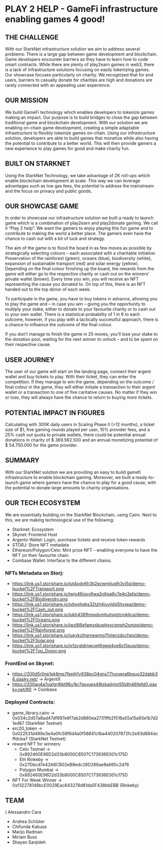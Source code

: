 # PLAY 2 HELP - GameFi infrastructure enabling games 4 good!

## THE CHALLENGE

With our StarkNet infrastructure solution we aim to address several problems:
There is a large gap between game development and blockchain. Game developers encounter barriers as they have to learn how to code smart contracts.
While there are plenty of play2earn games in web3, there is a lack of infrastructure solutions focusing on easily tokenizing games.
Our showcase focuses particularly on charity. We recognized that for end users, barriers to casually donate for charities are high and donations are rarely connected with an appealing user experience.

## OUR MISSION
We build GameFi technology which enables developers to tokenize games making an impact.
Our purpose is to build bridges to close the gap between traditional game and blockchain development. With our solution we are enabling on-chain game development, creating a simple adaptable infrastructure to flexibly tokenize games on-chain. Using our infrastructure solution, developers are able to build games that monetize while also having the potential to contribute to a better world. This will then provide gamers a new experience to play games for good and make charity fun.

## BUILT ON STARKNET
Using the StarkNet Technology, we take advantage of ZK roll-ups which enable blockchain development at scale. This way we can leverage advantages such as low gas fees, the potential to address the mainstream and the focus on privacy and public goods.

## OUR SHOWCASE GAME
In order to showcase our infrastructure solution we built a ready to launch game which is a combination of play2earn and play2donate gaming. We call it “Play 2 help”. We want the gamers to enjoy playing this fun game and to contribute to making the world a better place. The gamers even have the chance to cash out with a bit of luck and strategy.

The aim of the game is to flood the board in as few moves as possible by strategically selecting colours – each associated with a charitable initiative: Preservation of the rainforest (green), oceans (blue), biodiversity (white), expansion of sustainable transport (red) and solar energy (yellow). Depending on the final colour finishing up the board, the rewards from the game will either go to the respective charity or cash out on the winners’ private wallet (brown).
Every time you win, you will receive an NFT representing the cause you donated to. On top of this, there is an NFT handed out to the top donor of each week.

To participate in the game, you have to buy tokens in advance, allowing you to play the game and – in case you win – giving you the opportunity to multiply your stake, either to donate to your favourite charity or to cash out to your own wallet. There is a statistical probability of 1 in 6 to each outcome, however, if you play with a tactically successful approach, there is a chance to influence the outcome of the final colour.

If you don’t manage to finish the game in 25 moves, you’ll lose your stake to the donation pool, waiting for the next winner to unlock – and to be spent on their respective cause.

## USER JOURNEY
The user of our game will start on the landing page, connect their argent wallet and buy tickets to play. With their ticket, they can enter the competition. If they manage to win the game, depending on the outcome / final colour in the game, they will either initiate a transaction to their argent wallet or a transaction to one of five caritative causes. No matter if they win or lose, they will always have the chance to return to buying more tickets.

## POTENTIAL IMPACT IN FIGURES

Calculating with 300K daily users in Scaling Phase II (>12 months), a ticket size of $1, five gaming rounds played per user, 10% provider fees, and a 25% cash out quota to private wallets, there could be potential annual donations in charity of $ 369.562.500 and an annual monetizing potential of $ 54.750.000 for the game provider.

## SUMMARY

With our StarkNet solution we are providing an easy to build gamefi infrastructure to enable blockchain gaming. Moreover, we built a ready-to-launch game where gamers have the chance to play for a good cause, with the potential to donate large amounts to charity organisations.

## OUR TECH ECOSYSTEM

We are essentially building on the StarkNet Blockchain, using Cairo. Next to this, we are making technological use of the following:
* Starknet: Ecosystem
* Skynet: Frontend Host
* Argentx Wallet: Login, purchase tickets and receive token rewards
* STORJ: Store NFT metadata
* Ethereum/Polygon/Celo: Mint prize NFT – enabling everyone to have the NFT on their favourite chain.
* Coinbase Wallet: Interface to the different chains.

### NFTs Metadata on Storj:

* https://link.us1.storjshare.io/jut4odv6h3tj2ezwmiluglh3vi5q/demo-bucket%2FTransport.png
* https://link.us1.storjshare.io/jwjo46isxv6wa2n6ga6c7e4p3afq/demo-bucket%2FBiodiversity.png
* https://link.us1.storjshare.io/jvbyohqks32tzh4iuyjidq5hyxea/demo-bucket%2FCash_out.png
* https://link.us1.storjshare.io/jukh436fhmpdvmhuhpjztcmkljcq/demo-bucket%2FOceans.png
* https://link.us1.storjshare.io/jwzl66efamxsbuphsycsmph2smzq/demo-bucket%2FRainforest.png
* https://link.us1.storjshare.io/jupykzihgrnewmg7fxlwrzdccfwq/demo-bucket%2FSolar.png
* https://link.us1.storjshare.io/jxfzcgldmwcwt6gggj4oe6ct5euq/demo-bucket%2FTop_Donor.png

### FrontEnd on Skynet:

* https://200d5r0np1ek6me7fepjh1v938pc04qns77lvooera6bguo32dabb38.siasky.net/ -> ArgentX
* https://200ap4a7oa1gr9jbt96u1kr7gsvues48tsbailnjm55ldhi46felld0.siasky.net/#0 -> Coinbase 

### Deployed Contracts:

* game_library.cairo -> 0x034c2d57a8ad47df997e8f7ab2d880ea2731ffb2f516a55a15a93e1b7d21ed87 (StarkNet Testnet)
* erc20_token -> 0x022531d489e3e4a0fc59f6d4a0f58841cfba440207872fc2e93d894dcffdcba7 (StarkNet Testnet)
* reward NFT for winners:
  * Celo Testnet -> 0x892460E96D2d33b8000C8507C173936E001c175D
  * Eth Rinkeby -> 0x27Dbcd7e42A8CB02eB8edc28D288ae8a665c2d76
  * Polygon Mumbai -> 0x892460E96D2d33b8000C8507C173936E001c175D
* NFT For Week Winner -> 0xf32278148bcE0029Eac643278d81da5F438bbEBB (Rinkeby)

## TEAM

( Alessandro Cara
* Andrea Schlüter
* Chifunda Kakusa
* Marijo Radman
* Miriam Buss
* Shayan Sanjideh
